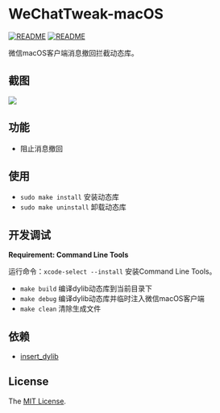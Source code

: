 # WeChatTweak-macOS

[![README](https://img.shields.io/badge/README-English-blue.svg)](https://github.com/Sunnyyoung/WeChatTweak-macOS/blob/master/README.md) [![README](https://img.shields.io/badge/README-中文-blue.svg)](https://github.com/Sunnyyoung/WeChatTweak-macOS/blob/master/README-Chinese.md)

微信macOS客户端消息撤回拦截动态库。

## 截图

![](https://raw.githubusercontent.com/Sunnyyoung/WeChatTweak-macOS/master/Screenshot/WeChatTweak-macOS.png)

## 功能

- 阻止消息撤回

## 使用

- `sudo make install`   安装动态库
- `sudo make uninstall` 卸载动态库

## 开发调试

**Requirement: Command Line Tools**

运行命令：`xcode-select --install` 安装Command Line Tools。

- `make build` 编译dylib动态库到当前目录下
- `make debug` 编译dylib动态库并临时注入微信macOS客户端
- `make clean` 清除生成文件

## 依赖

- [insert_dylib](https://github.com/Tyilo/insert_dylib)

## License
The [MIT License](LICENSE).
